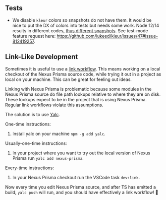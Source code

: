 ## Tests

- We disable `kleur` colors so snapshots do not have them. It would be nice to put the DX of colors into tests but needs some work. Node 12/14 results in different codes, [thus different snapshots](https://github.com/prisma/nexus-prisma/pull/3#issuecomment-782432471). See test-mode feature request here: https://github.com/lukeed/kleur/issues/47#issue-812419257.

## Link-Like Development

Sometimes it is useful to use a [link workflow](https://docs.npmjs.com/cli/v6/commands/npm-link). This means working on a local checkout of the Nexus Prisma source code, while trying it out in a project as local on your machine. This can be great for feeling out ideas.

Linking with Nexus Prisma is problematic because some modules in the Nexus Prisma source do file path lookups relative to where they are on disk. These lookups expect to be in the project that is using Nexus Prisma. Regular link workflows violate this assumptions.

The solution is to use [Yalc](https://github.com/wclr/yalc).

One-time instructions:

1. Install yalc on your machine `npm -g add yalc`.

Usually-one-time instructions:

1. In your project where you want to try out the local version of Nexus Prisma run `yalc add nexus-prisma`.

Every-time instructions:

1. In your Nexus Prisma checkout run the VSCode task `dev:link`.

Now every time you edit Nexus Prisma source, and after TS has emitted a build, `yalc push` will run, and you should have effectively a link workflow! 🚀

